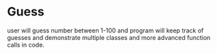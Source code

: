 # Guess
user will guess number between 1-100 and program will keep track of guesses and demonstrate multiple classes and more advanced function calls in code.
